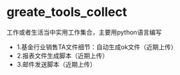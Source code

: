 # greate_tools_collect
工作或者生活当中实用工作集合，主要用python语言编写
- 1.基金行业销售TA文件细节：自动生成ok文件（近期上传）
- 2.报表文件生成脚本（近期上传）
- 3.邮件发送脚本（近期上传）
